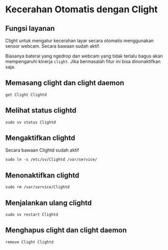 # Kecerahan Otomatis dengan Clight

## Fungsi layanan

Clight untuk mengatur kecerahan layar secara otomatis menggunakan sensor webcam. Secara bawaan sudah aktif.

Biasanya baterai yang ngedrop dan webcam yang tidak terlalu bagus akan mempengaruhi kinerja `clight`. Jika bermasalah fitur ini bisa dinonaktifkan saja.

## Memasang clight dan clight daemon

```shell
get Clight Clightd
```

## Melihat status clightd

```shell
sudo sv status Clightd
```

## Mengaktifkan clightd

Secara bawaan Clightd sudah aktif

```shell
sudo ln -s /etc/sv/Clightd /var/service/
```

## Menonaktifkan clightd

```shell
sudo rm /var/service/Clightd
```

## Menjalankan ulang clightd

```shell
sudo sv restart Clightd
```

## Menghapus clight dan clight daemon

```shell
remove Clight Clightd
```
